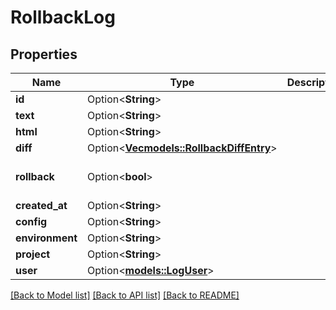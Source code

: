 # RollbackLog

## Properties

Name | Type | Description | Notes
------------ | ------------- | ------------- | -------------
**id** | Option<**String**> |  | [optional]
**text** | Option<**String**> |  | [optional]
**html** | Option<**String**> |  | [optional]
**diff** | Option<[**Vec<models::RollbackDiffEntry>**](RollbackDiffEntry.md)> |  | [optional]
**rollback** | Option<**bool**> |  | [optional][default to true]
**created_at** | Option<**String**> |  | [optional]
**config** | Option<**String**> |  | [optional]
**environment** | Option<**String**> |  | [optional]
**project** | Option<**String**> |  | [optional]
**user** | Option<[**models::LogUser**](LogUser.md)> |  | [optional]

[[Back to Model list]](../README.md#documentation-for-models) [[Back to API list]](../README.md#documentation-for-api-endpoints) [[Back to README]](../README.md)


